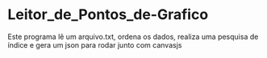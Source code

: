 # Leitor_de_Pontos_de-Grafico
Este programa lê um arquivo.txt, ordena os dados, realiza uma pesquisa de índice e gera um json para rodar junto com canvasjs
